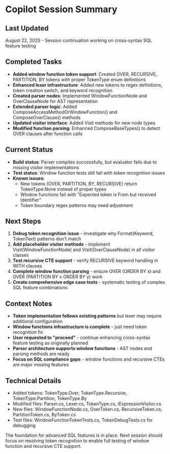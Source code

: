 # Copilot Session Summary

## Last Updated
August 22, 2025 - Session continuation working on cross-syntax SQL feature testing

## Completed Tasks
- **Added window function token support**: Created OVER, RECURSIVE, PARTITION, BY tokens with proper TokenType enum definitions
- **Enhanced lexer infrastructure**: Added new tokens to regex definitions, token creation switch, and keyword recognition
- **Created parser nodes**: Implemented WindowFunctionNode and OverClauseNode for AST representation
- **Extended parser logic**: Added ComposeAccessMethodOrWindowFunction() and ComposeOverClause() methods
- **Updated visitor interface**: Added Visit methods for new node types
- **Modified function parsing**: Enhanced ComposeBaseTypes() to detect OVER clauses after function calls

## Current Status
- **Build status**: Parser compiles successfully, but evaluator fails due to missing visitor implementations
- **Test status**: Window function tests still fail with token recognition issues
- **Known issues**: 
  - New tokens (OVER, PARTITION, BY, RECURSIVE) return TokenType.None instead of proper types
  - Window functions fail with "Expected token is From but received Identifier" 
  - Token boundary regex patterns may need adjustment

## Next Steps
1. **Debug token recognition issue** - investigate why Format(Keyword, TokenText) patterns don't match
2. **Add placeholder visitor methods** - implement Visit(WindowFunctionNode) and Visit(OverClauseNode) in all visitor classes
3. **Test recursive CTE support** - verify RECURSIVE keyword handling in WITH clauses
4. **Complete window function parsing** - ensure OVER (ORDER BY x) and OVER (PARTITION BY x ORDER BY y) work
5. **Create comprehensive edge case tests** - systematic testing of complex SQL feature combinations

## Context Notes
- **Token implementation follows existing patterns** but lexer may require additional configuration
- **Window functions infrastructure is complete** - just need token recognition fix
- **User requested to "proceed"** - continue enhancing cross-syntax feature testing as originally planned
- **Parser architecture supports window functions** - AST nodes and parsing methods are ready
- **Focus on SQL compliance gaps** - window functions and recursive CTEs are major missing features

## Technical Details
- Added tokens: TokenType.Over, TokenType.Recursive, TokenType.Partition, TokenType.By
- Modified files: Parser.cs, Lexer.cs, TokenType.cs, IExpressionVisitor.cs
- New files: WindowFunctionNode.cs, OverToken.cs, RecursiveToken.cs, PartitionToken.cs, ByToken.cs
- Test files: WindowFunctionTokenTests.cs, TokenDebugTests.cs for debugging

The foundation for advanced SQL features is in place. Next session should focus on resolving token recognition to enable full testing of window function and recursive CTE support.